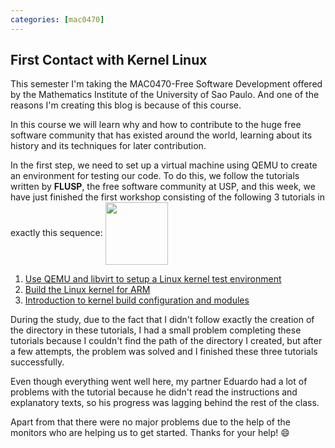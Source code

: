 ```yaml
---
categories: [mac0470]
---
```


## First Contact with Kernel Linux

This semester I'm taking the MAC0470-Free Software Development offered by the Mathematics Institute of the University of Sao Paulo. And one of the reasons I'm creating this blog is because of this course.

In this course we will learn why and how to contribute to the huge free software community that has existed around the world, learning about its history and its techniques for later contribution.

In the first step, we need to set up a virtual machine using QEMU to create an environment for testing our code. To do this, we follow the tutorials written by **FLUSP**, 
the free software community at USP, and this week, we have just finished the first workshop consisting of the following 3 tutorials in exactly this sequence:
<img src="https://github.com/fernando38954/fernando38954.github.io/assets/55557407/1eb167b1-fa66-4442-8ba0-ed4743d4ac5c" width="100" height="100" align="center">

1. [Use QEMU and libvirt to setup a Linux kernel test environment](https://flusp.ime.usp.br/kernel/qemu-libvirt-setup/)
2. [Build the Linux kernel for ARM](https://flusp.ime.usp.br/kernel/build-linux-for-arm/)
3. [Introduction to kernel build configuration and modules](https://flusp.ime.usp.br/kernel/modules-intro/)

During the study, due to the fact that I didn't follow exactly the creation of the directory in these tutorials, I had a small problem completing these tutorials because I couldn't find the path of the directory I created,
but after a few attempts, the problem was solved and I finished these three tutorials successfully. 

Even though everything went well here, my partner Eduardo had a lot of problems with the tutorial because he didn't read the instructions and explanatory texts, so his progress was lagging behind the rest of the class.

Apart from that there were no major problems due to the help of the monitors who are helping us to get started. Thanks for your help! :smile:
